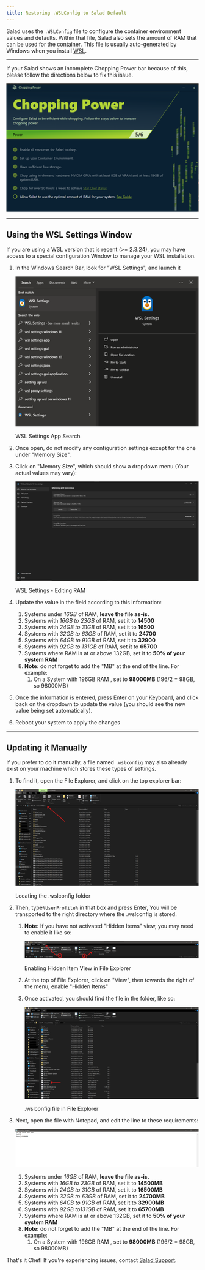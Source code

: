 ```yaml
---
title: Restoring .WSLConfig to Salad Default
---
```


Salad uses the `.WSLConfig` file to configure the container environment values and defaults. Within that file, Salad
also sets the amount of RAM that can be used for the container. This file is usually auto-generated by Windows when you
install [WSL](/docs/FAQ/Jobs/265-what-is-wsl).

---

If your Salad shows an incomplete Chopping Power bar because of this, please follow the directions below to fix this
issue.

![](./content/images/Troubleshooting/PC-Configuration/Restoring-wslconfig-to-Salad-Default-1.png)

---

## Using the WSL Settings Window

If you are using a WSL version that is recent (&gt;= 2.3.24), you may have access to a special configuration Window to
manage your WSL installation.

1. In the Windows Search Bar, look for "WSL Settings", and launch it

   ![](./content/images/Troubleshooting/PC-Configuration/Restoring-wslconfig-to-Salad-Default-2.png)

   WSL Settings App Search

2. Once open, do not modify any configuration settings except for the one under "Memory Size".
3. Click on "Memory Size", which should show a dropdown menu (Your actual values may vary):

   ![](./content/images/Troubleshooting/PC-Configuration/Restoring-wslconfig-to-Salad-Default-3.png)

   WSL Settings - Editing RAM

4. Update the value in the field according to this information:
   1. Systems under _16GB_ of RAM, **leave the file as-is.**
   2. Systems with _16GB to 23GB_ of RAM, set it to **14500**
   3. Systems with _24GB to 31GB_ of RAM, set it to **16500**
   4. Systems with _32GB to 63GB_ of RAM, set it to **24700**
   5. Systems with _64GB to 91GB_ of RAM, set it to **32900**
   6. Systems with _92GB to 131GB_ of RAM, set it to **65700**
   7. Systems where RAM is at or above 132GB, set it to **50% of your system RAM**
   8. **Note:** do not forget to add the "MB" at the end of the line. For example:
      1. On a System with 196GB RAM , set to **98000MB** (196/2 = 98GB, so 98000MB)

5. Once the information is entered, press Enter on your Keyboard, and click back on the dropdown to update the value
   (you should see the new value being set automatically).
6. Reboot your system to apply the changes

---

## Updating it Manually

If you prefer to do it manually, a file named `.wslconfig` may also already exist on your machine which stores these
types of settings.

1. To find it, open the File Explorer, and click on the top explorer bar:

   ![](./content/images/Troubleshooting/PC-Configuration/Restoring-wslconfig-to-Salad-Default-4.png)

   Locating the .wslconfig folder

2. Then, type`%UserProfile%` in that box and press Enter, You will be transported to the right directory where the
   .wslconfig is stored.
   1. **Note:** If you have not activated "Hidden Items" view, you may need to enable it like so:

      ![](./content/images/Troubleshooting/PC-Configuration/Restoring-wslconfig-to-Salad-Default-5.png)

      Enabling Hidden Item View in File Explorer

   2. At the top of File Explorer, click on "View", then towards the right of the menu, enable "Hidden Items"
   3. Once activated, you should find the file in the folder, like so:

      ![](./content/images/Troubleshooting/PC-Configuration/Restoring-wslconfig-to-Salad-Default-6.png)

      .wslconfig file in File Explorer

3. Next, open the file with Notepad, and edit the line to these requirements:

   ![](./content/images/Troubleshooting/PC-Configuration/Restoring-wslconfig-to-Salad-Default-7.png)
   1. Systems under _16GB_ of RAM, **leave the file as-is.**
   2. Systems with _16GB to 23GB_ of RAM, set it to **14500MB**
   3. Systems with _24GB to 31GB_ of RAM, set it to **16500MB**
   4. Systems with _32GB to 63GB_ of RAM, set it to **24700MB**
   5. Systems with _64GB to 91GB_ of RAM, set it to **32900MB**
   6. Systems with _92GB to131GB_ of RAM, set it to **65700MB**
   7. Systems where RAM is at or above 132GB, set it to **50% of your system RAM**
   8. **Note:** do not forget to add the "MB" at the end of the line. For example:
      1. On a System with 196GB RAM , set to **98000MB** (196/2 = 98GB, so 98000MB)

That's it Chef! If you're experiencing issues, contact
[Salad Support](/docs/Guides/Your-PC/216-how-to-create-a-support-ticket).
